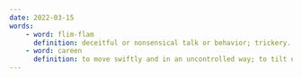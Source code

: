 ```yaml
---
date: 2022-03-15
words:
    - word: flim-flam
      definition: deceitful or nonsensical talk or behavior; trickery.
    - word: careen
      definition: to move swiftly and in an uncontrolled way; to tilt or lean to one side.
---
```

